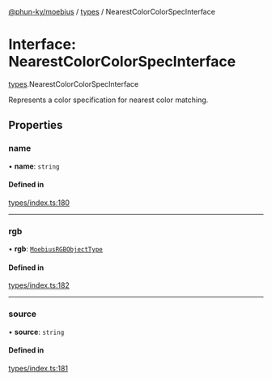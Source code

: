 [@phun-ky/moebius](../README.md) / [types](../modules/types.md) / NearestColorColorSpecInterface

# Interface: NearestColorColorSpecInterface

[types](../modules/types.md).NearestColorColorSpecInterface

Represents a color specification for nearest color matching.

## Properties

### name

• **name**: `string`

#### Defined in

[types/index.ts:180](https://github.com/phun-ky/moebius/blob/main/src/types/index.ts#L180)

___

### rgb

• **rgb**: [`MoebiusRGBObjectType`](../modules/types.md#moebiusrgbobjecttype)

#### Defined in

[types/index.ts:182](https://github.com/phun-ky/moebius/blob/main/src/types/index.ts#L182)

___

### source

• **source**: `string`

#### Defined in

[types/index.ts:181](https://github.com/phun-ky/moebius/blob/main/src/types/index.ts#L181)
